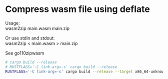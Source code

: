 # Compress wasm file using deflate

Usage:  
wasm2zip main.wasm main.zip

Or use stdin and stdout:  
wasm2zip < main.wasm > main.zip

See go110zipwasm

```sh
# cargo build --release
# RUSTFLAGS='-C link-arg=-s' cargo build --release
RUSTFLAGS='-C link-arg=-s' cargo build --release --target x86_64-unknown-linux-musl

```